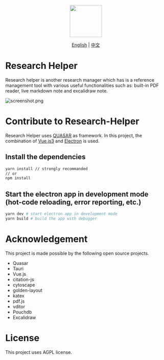 <p align="center">
<img src="src/assets/logo.svg"
style="width: 100px; vertical-align:middle">
</p>

<p align="center">
<a href="https://github.com/ResearchHelper/research-helper/blob/main/README.md">English</a>
|
<a href="https://github.com/ResearchHelper/research-helper/blob/main/README.zh_CN.md">中文</a>
</p>

# Research Helper

Research helper is another research manager which has is a reference management tool with various useful functionalities such as: built-in PDF reader, live markdown note and excalidraw note.

![screenshot.png](./galleries/screenshot.png)

# Contribute to Research-Helper

Research Helper uses [QUASAR](https://quasar.dev) as framework. In this project, the combination of [Vue.js3](https://vuejs.org) and [Electron](https://www.electronjs.org) is used.

## Install the dependencies

```bash
yarn install // strongly recommanded
// or
npm install
```

## Start the electron app in development mode (hot-code reloading, error reporting, etc.)

```bash
yarn dev # start electron app in development mode
yarn build # build the app with debugger
```

# Acknowledgement

This project is made possible by the following open source projects.

- Quasar
- Tauri
- Vue.js
- citation-js
- cytoscape
- golden-layout
- katex
- pdf.js
- vditor
- Pouchdb
- Excalidraw

# License

This project uses AGPL license.
